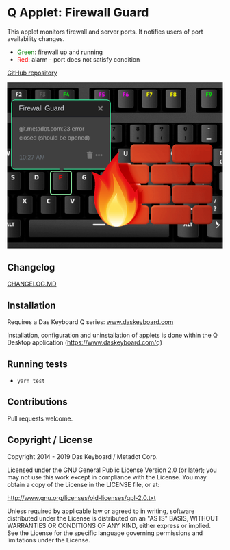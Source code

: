 # Q Applet: Firewall Guard

This applet monitors firewall and server ports. It notifies users of port availability changes.

- <span style="color:green">Green</span>: firewall up and running
- <span style="color:red">Red</span>: alarm - port does not satisfy condition

[GitHub repository](https://github.com/daskeyboard/daskeyboard-applet--firewall-guard)

![Firewall guard on Das Keyboard Q](assets/image.png "Das Keyboard Firewall guard applet")

## Changelog

[CHANGELOG.MD](CHANGELOG.md)

## Installation

Requires a Das Keyboard Q series: www.daskeyboard.com

Installation, configuration and uninstallation of applets is done within
the Q Desktop application (https://www.daskeyboard.com/q)

## Running tests

- `yarn test`

## Contributions

Pull requests welcome.

## Copyright / License

Copyright 2014 - 2019 Das Keyboard / Metadot Corp.

Licensed under the GNU General Public License Version 2.0 (or later);
you may not use this work except in compliance with the License.
You may obtain a copy of the License in the LICENSE file, or at:

   http://www.gnu.org/licenses/old-licenses/gpl-2.0.txt

Unless required by applicable law or agreed to in writing, software
distributed under the License is distributed on an "AS IS" BASIS,
WITHOUT WARRANTIES OR CONDITIONS OF ANY KIND, either express or implied.
See the License for the specific language governing permissions and
limitations under the License.
